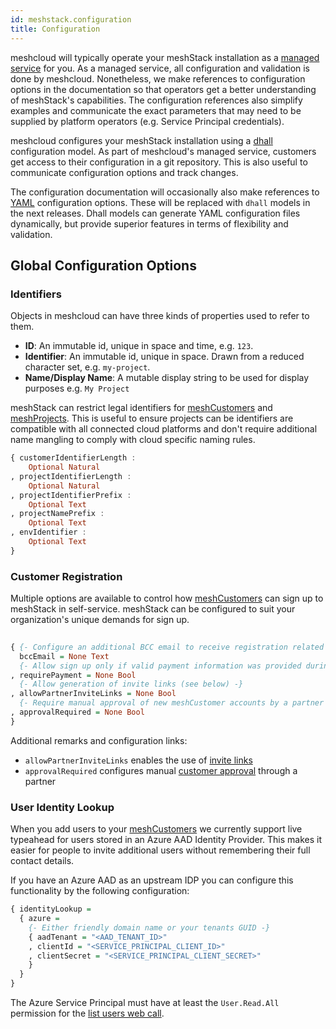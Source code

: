 ```yaml
---
id: meshstack.configuration
title: Configuration
---
```


meshcloud will typically operate your meshStack installation as a [managed service](./meshstack.managed-service.md) for you. As a managed service, all configuration and validation is done by meshcloud. Nonetheless, we make references to configuration options in the documentation so that operators get a better understanding of meshStack's capabilities. The configuration references also simplify examples and communicate the exact parameters that may need to be supplied by platform operators (e.g. Service Principal credentials).

meshcloud configures your meshStack installation using a [dhall](https://dhall-lang.org/) configuration model. As part of meshcloud's managed service, customers get access to their configuration in a git repository. This is also useful to communicate configuration options and track changes.

The configuration documentation will occasionally also make references to [YAML](https://en.wikipedia.org/wiki/YAML) configuration options. These will be replaced with `dhall` models in the next releases. Dhall models can generate YAML configuration files dynamically, but provide superior features in terms of flexibility and validation.

## Global Configuration Options

### Identifiers

Objects in meshcloud can have three kinds of properties used to refer to them.

- **ID**: An immutable id, unique in space and time, e.g. `123`.
- **Identifier**: An immutable id, unique in space. Drawn from a reduced character set, e.g. `my-project`.
- **Name/Display Name**: A mutable display string to be used for display purposes e.g. `My Project`

meshStack can restrict legal identifiers for [meshCustomers](./meshcloud.customer.md) and [meshProjects](./meshcloud.project.md). This is useful to ensure projects can be identifiers are compatible with all connected cloud platforms and don't require additional name mangling to comply with cloud specific naming rules.

```haskell
{ customerIdentifierLength :
    Optional Natural
, projectIdentifierLength :
    Optional Natural
, projectIdentifierPrefix :
    Optional Text
, projectNamePrefix :
    Optional Text
, envIdentifier :
    Optional Text
}
```

### Customer Registration

Multiple options are available to control how [meshCustomers](./meshcloud.customer.md) can sign up to meshStack in
self-service. meshStack can be configured to suit your organization's unique demands for sign up.

```haskell
  
{ {- Configure an additional BCC email to receive registration related email notifications (e.g. a group inbox) -}
  bccEmail = None Text
  {- Allow sign up only if valid payment information was provided during registration  -}
, requirePayment = None Bool
  {- Allow generation of invite links (see below) -}
, allowPartnerInviteLinks = None Bool
  {- Require manual approval of new meshCustomer accounts by a partner before they can use cloud resources -}
, approvalRequired = None Bool
}
```

Additional remarks and configuration links:

- `allowPartnerInviteLinks` enables the use of [invite links](administration.customers.md#invite-customer-via-link)
- `approvalRequired` configures manual [customer approval](./administration.customers.md#approve-customer) through a partner

### User Identity Lookup

When you add users to your [meshCustomers](./meshcloud.customer.md) we currently support live typeahead for users stored in an Azure AAD Identity Provider. This makes it easier for people to invite additional users without remembering their full contact details.

If you have an Azure AAD as an upstream IDP you can configure this functionality by the following configuration:

```haskell
{ identityLookup =
  { azure =
    {- Either friendly domain name or your tenants GUID -}
    { aadTenant = "<AAD_TENANT_ID>"
    , clientId = "<SERVICE_PRINCIPAL_CLIENT_ID>"
    , clientSecret = "<SERVICE_PRINCIPAL_CLIENT_SECRET>"
    }
  }
}
```

The Azure Service Principal must have at least the `User.Read.All` permission for the [list users web call](https://docs.microsoft.com/en-us/graph/api/user-list?view=graph-rest-1.0&tabs=http#permissions).
